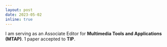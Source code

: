 ```yaml
---
layout: post
date: 2023-05-02
inline: true
---
```

I am serving as an Associate Editor for <strong>Multimedia Tools and Applications (MTAP)</strong>. 1 paper accepted to <strong>TIP</strong>. 

